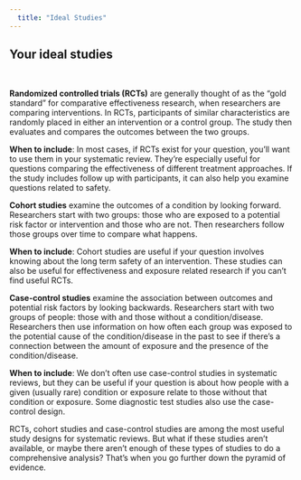 ```yaml
---
  title: "Ideal Studies"
---
```



## Your ideal studies 

<br>

**Randomized controlled trials (RCTs)** are generally thought of as the “gold standard” for comparative effectiveness research, when researchers are comparing interventions. In RCTs, participants of similar characteristics are randomly placed in either an intervention or a control group. The study then evaluates and compares the outcomes between the two groups. 

**When to include**: In most cases, if RCTs exist for your question, you’ll want to use them in your systematic review. They’re especially useful for questions comparing the effectiveness of different treatment approaches. If the study includes follow up with participants, it can also help you examine questions related to safety. 


**Cohort studies** examine the outcomes of a condition by looking forward. Researchers start with two groups: those who are exposed to a potential risk factor or intervention and those who are not. Then researchers follow those groups over time to compare what happens. 

**When to include**: Cohort studies are useful if your question involves knowing about the long term safety of an intervention. These studies can also be useful for effectiveness and exposure related research if you can’t find useful RCTs. 

**Case-control studies** examine the association between outcomes and potential risk factors by looking backwards. Researchers start with two groups of people: those with and those without a condition/disease.  Researchers then use information on how often each group was exposed to the potential cause of the condition/disease in the past to see if there’s a connection between the amount of exposure and the presence of the condition/disease. 

**When to include**: We don’t often use case-control studies in systematic reviews, but they can be useful if your question is about how people with a given (usually rare) condition or exposure relate to those without that condition or exposure. Some diagnostic test studies also use the case-control design. 

RCTs, cohort studies and case-control studies are among the most useful study designs for systematic reviews. But what if these studies aren’t available, or maybe there aren’t enough of these types of studies to do a comprehensive analysis? That’s when you go further down the pyramid of evidence.
